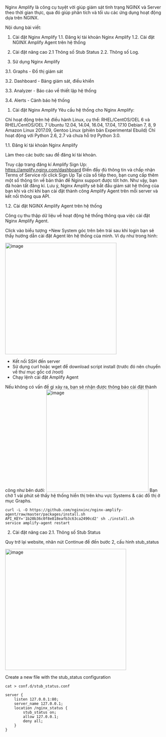 Nginx Amplify là công cụ tuyệt vời giúp giám sát tình trạng NGINX và Server theo thời gian thực, qua đó giúp phân tích và tối ưu các ứng dụng hoạt động dựa trên NGINX.

Nội dung bài viết:

1. Cài đặt Nginx Amplify
1.1. Đăng kí tài khoản Nginx Amplify
1.2. Cài đặt NGINX Amplify Agent trên hệ thống

2. Cài đặt nâng cao
2.1 Thông số Stub Status
2.2. Thông số Log.

3. Sử dụng Nginx Amplify

3.1. Graphs - Đồ thị giám sát

3.2. Dashboard - Bảng giám sát, điều khiển

3.3. Analyzer - Báo cáo về thiết lập hệ thống

3.4. Alerts - Cảnh báo hệ thống

1. Cài đặt Nginx Amplify
Yêu cầu hệ thống cho Nginx Amplify:

Chỉ hoạt động trên hệ điều hành Linux, cụ thể:
RHEL/CentOS/OEL 6 và RHEL/CentOS/OEL 7
Ubuntu 12.04, 14.04, 16.04, 17.04, 17.10
Debian 7, 8, 9
Amazon Linux 2017.09, Gentoo Linux (phiên bản Experimental Ebuild)
Chỉ hoạt động với Python 2.6, 2.7 và chưa hỗ trợ Python 3.0.

1.1. Đăng kí tài khoản Nginx Amplify

Làm theo các bước sau để đăng kí tài khoản.

Truy cập trang đăng kí Amplify Sign Up: https://amplify.nginx.com/dashboard
Điền đầy đủ thông tin và chấp nhận Terms of Service rồi click Sign Up
Tại cửa sổ tiếp theo, bạn cung cấp thêm một số thông tin về bản thân để Nginx support được tốt hơn.
Như vậy, bạn đã hoàn tất đăng kí. Lưu ý, Nginx Amplify sẽ bắt đầu giám sát hệ thống của bạn khi và chỉ khi bạn cài đặt thành công Amplify Agent trên mỗi server và kết nối thông qua API.

1.2. Cài đặt NGINX Amplify Agent trên hệ thống

Công cụ thu thập dữ liệu về hoạt động hệ thống thông qua việc cài đặt Nginx Amplify Agent.

Click vào biểu tượng +New System góc trên bên trái sau khi login bạn sẽ thấy hướng dẫn cài đặt Agent lên hệ thống của mình. Ví dụ như trong hình:

<img width="358" alt="image" src="https://github.com/anhln12/nginx/assets/18412583/f441c000-57a7-45f9-92ba-92f5b3ce51ed">

- Kết nối SSH đến server
- Sử dụng curl hoặc wget để download script install (trước đó nên chuyển về thư mục gốc cd /root)
- Chạy lệnh cài đặt Amplify Agent

Nếu không có vấn đề gì xảy ra, bạn sẽ nhận được thông báo cài đặt thành công như bên dưới:
<img width="329" alt="image" src="https://github.com/anhln12/nginx/assets/18412583/f038dfb4-bcf4-4763-a162-bd0fa472333b">
Bạn chờ 1 vài phút sẽ thấy hệ thống hiển thị trên khu vực Systems & các đồ thị ở mục Graphs.

```
curl -L -O https://github.com/nginxinc/nginx-amplify-agent/raw/master/packages/install.sh
API_KEY='1b20b36c0f8e818eafb3c63ca2490cd2' sh ./install.sh
service amplify-agent restart
```
2. Cài đặt nâng cao
2.1. Thông số Stub Status

Quy trở lại website, nhân nút Continue để đến bước 2, cấu hình stub_status

<img width="389" alt="image" src="https://github.com/anhln12/nginx/assets/18412583/1443d109-7afe-4de8-9259-c193324a31de">


Create a new file with the stub_status configuration
```
cat > conf.d/stub_status.conf

server {
	listen 127.0.0.1:80;
	server_name 127.0.0.1;
	location /nginx_status {
		stub_status on;
		allow 127.0.0.1;
		deny all;
	}
}
```





